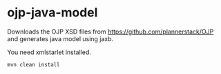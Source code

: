 # ojp-java-model

Downloads the OJP XSD files from https://github.com/plannerstack/OJP and generates java model using jaxb.

You need xmlstarlet installed.

```mvn clean install```
